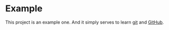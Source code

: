 Example
=======

This project is an example one.
And it simply serves to learn [git][1] and [GitHub][2].

[1]: http://git-scm.com/ "git"
[2]: https://github.com/ "GitHub"

